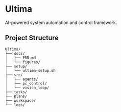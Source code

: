 # **Ultima**

AI-powered system automation and control framework.

## Project Structure

```
Ultima/
├── docs/
│   ├── PRD.md
│   └── figures/
├── setup/
│   └── ultima-setup.sh
├── src/
│   ├── agents/
│   ├── pc_control/
│   └── vision_loop/
├── tasks/
├── plans/
├── workspace/
└── logs/
``` 